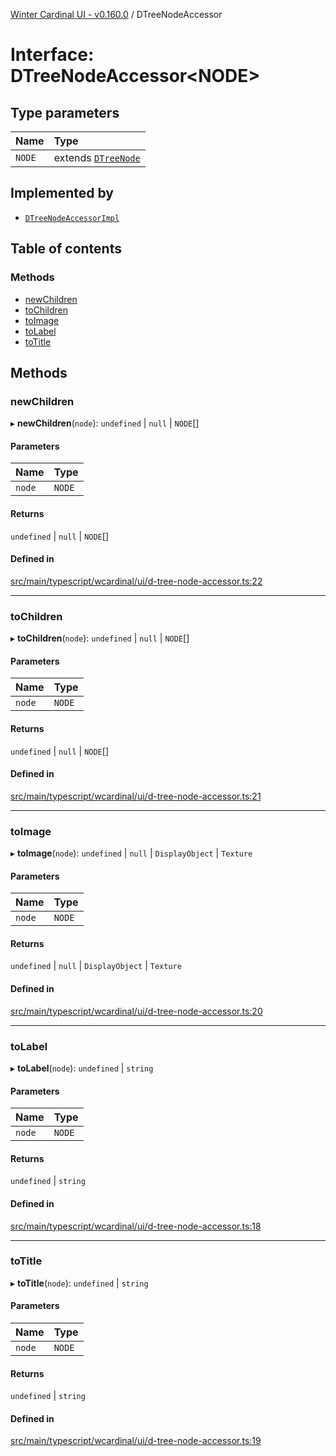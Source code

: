 [Winter Cardinal UI - v0.160.0](../index.md) / DTreeNodeAccessor

# Interface: DTreeNodeAccessor<NODE\>

## Type parameters

| Name | Type |
| :------ | :------ |
| `NODE` | extends [`DTreeNode`](DTreeNode.md) |

## Implemented by

- [`DTreeNodeAccessorImpl`](../classes/DTreeNodeAccessorImpl.md)

## Table of contents

### Methods

- [newChildren](DTreeNodeAccessor.md#newchildren)
- [toChildren](DTreeNodeAccessor.md#tochildren)
- [toImage](DTreeNodeAccessor.md#toimage)
- [toLabel](DTreeNodeAccessor.md#tolabel)
- [toTitle](DTreeNodeAccessor.md#totitle)

## Methods

### newChildren

▸ **newChildren**(`node`): `undefined` \| ``null`` \| `NODE`[]

#### Parameters

| Name | Type |
| :------ | :------ |
| `node` | `NODE` |

#### Returns

`undefined` \| ``null`` \| `NODE`[]

#### Defined in

[src/main/typescript/wcardinal/ui/d-tree-node-accessor.ts:22](https://github.com/winter-cardinal/winter-cardinal-ui/blob/v0.160.0/src/main/typescript/wcardinal/ui/d-tree-node-accessor.ts#L22)

___

### toChildren

▸ **toChildren**(`node`): `undefined` \| ``null`` \| `NODE`[]

#### Parameters

| Name | Type |
| :------ | :------ |
| `node` | `NODE` |

#### Returns

`undefined` \| ``null`` \| `NODE`[]

#### Defined in

[src/main/typescript/wcardinal/ui/d-tree-node-accessor.ts:21](https://github.com/winter-cardinal/winter-cardinal-ui/blob/v0.160.0/src/main/typescript/wcardinal/ui/d-tree-node-accessor.ts#L21)

___

### toImage

▸ **toImage**(`node`): `undefined` \| ``null`` \| `DisplayObject` \| `Texture`

#### Parameters

| Name | Type |
| :------ | :------ |
| `node` | `NODE` |

#### Returns

`undefined` \| ``null`` \| `DisplayObject` \| `Texture`

#### Defined in

[src/main/typescript/wcardinal/ui/d-tree-node-accessor.ts:20](https://github.com/winter-cardinal/winter-cardinal-ui/blob/v0.160.0/src/main/typescript/wcardinal/ui/d-tree-node-accessor.ts#L20)

___

### toLabel

▸ **toLabel**(`node`): `undefined` \| `string`

#### Parameters

| Name | Type |
| :------ | :------ |
| `node` | `NODE` |

#### Returns

`undefined` \| `string`

#### Defined in

[src/main/typescript/wcardinal/ui/d-tree-node-accessor.ts:18](https://github.com/winter-cardinal/winter-cardinal-ui/blob/v0.160.0/src/main/typescript/wcardinal/ui/d-tree-node-accessor.ts#L18)

___

### toTitle

▸ **toTitle**(`node`): `undefined` \| `string`

#### Parameters

| Name | Type |
| :------ | :------ |
| `node` | `NODE` |

#### Returns

`undefined` \| `string`

#### Defined in

[src/main/typescript/wcardinal/ui/d-tree-node-accessor.ts:19](https://github.com/winter-cardinal/winter-cardinal-ui/blob/v0.160.0/src/main/typescript/wcardinal/ui/d-tree-node-accessor.ts#L19)
